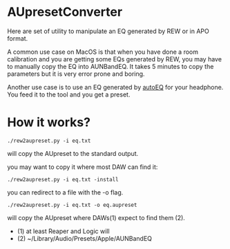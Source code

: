 # AUpresetConverter

Here are set of utility to manipulate an EQ generated by REW or in APO
format.

A common use case on MacOS is that when you have done a room calibration and
you are getting some EQs generated by REW, you may have to manually
copy the EQ into AUNBandEQ. It takes 5 minutes to copy the parameters
but it is very error prone and boring.

Another use case is to use an EQ generated by
[autoEQ](https://github.com/jaakkopasanen/AutoEq/tree/master/results)
for your headphone. You feed it to the tool and you get a preset.

# How it works?

```
./rew2aupreset.py -i eq.txt
```

will copy the AUpreset to the standard output.

you may want to copy it where most DAW can find it:

```
./rew2aupreset.py -i eq.txt -install
```

you can redirect to a file with the -o flag.

```
./rew2aupreset.py -i eq.txt -o eq.aupreset
```

will copy the AUpreset where DAWs(1) expect to find them (2).

- (1) at least Reaper and Logic will
- (2) ~/Library/Audio/Presets/Apple/AUNBandEQ
